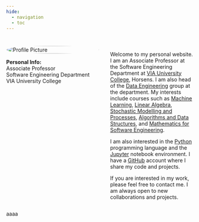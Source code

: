 ```yaml
---
hide:
  - navigation
  - toc
---
```

#

<div style="display: flex; flex-wrap: wrap; align-items: flex-start; gap: 30px;">
  <div style="flex: 0 0 250px; margin-bottom: 20px;">
    <img src="figures/profile_pic.png" alt="Profile Picture" style="width: 100%; border-radius: 50%;">
    <p><strong>Personal Info:</strong><br>Associate Professor<br>Software Engineering Department<br>VIA University College</p>
  </div>
  <div style="flex: 1;">
    <p>Welcome to my personal website. I am an Associate Professor at the Software Engineering Department at <a href="https://en.via.dk/programmes/bachelor/software-technology-engineering" target="_blank">VIA University College</a>, Horsens. I am also head of the <a href="https://en.via.dk/programmes/bachelor/software-technology-engineering/data-engineering" target="_blank">Data Engineering</a> group at the department. My interests include courses such as <a href="https://en.via.dk/tmh-courses/introduction-to-machine-learning-and-ai?education=ict" target="_blank">Machine Learning</a>, <a href="https://en.via.dk/tmh-courses/applied-linear-algebra?education=ict" target="_blank">Linear Algebra</a>, <a href="https://en.via.dk/tmh-courses/stochastic-modelling-and-processes?education=ict" target="_blank">Stochastic Modelling and Processes</a>, <a href="https://en.via.dk/tmh-courses/algorithms-and-data-structures?education=ict" target="_blank">Algorithms and Data Structures</a>, and <a href="https://en.via.dk/tmh-courses/mathematics-for-software-engineering?education=ict" target="_blank">Mathematics for Software Engineering</a>.</p>
    <p>I am also interested in the <a href="https://www.python.org/" target="_blank">Python</a> programming language and the <a href="https://jupyter.org/" target="_blank">Jupyter</a> notebook environment. I have a <a href="https://github.com/rbrooksdk" target="_blank">GitHub</a> account where I share my code and projects.</p>
    <p>If you are interested in my work, please feel free to contact me. I am always open to new collaborations and projects.</p>
  </div>
</div>

<style>
  @media (max-width: 768px) {
    div[style*="display: flex"] {
      flex-direction: column;
    }
    div[style*="flex: 0 0 250px;"] {
      width: 100%;
    }
  }
</style>
aaaa
